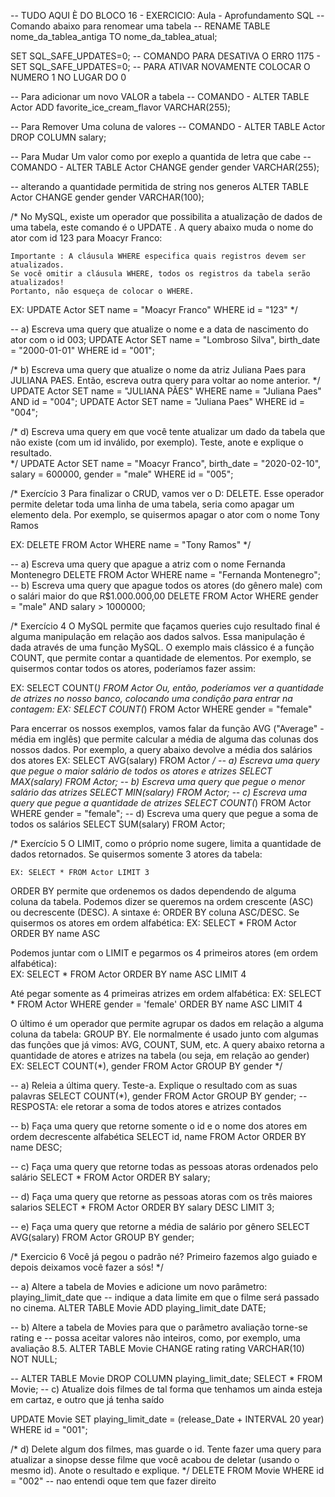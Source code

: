 -- TUDO AQUI È DO BLOCO 16 - EXERCICIO: Aula - Aprofundamento SQL
-- Comando abaixo para renomear uma tabela
-- RENAME TABLE nome_da_tablea_antiga TO nome_da_tablea_atual; 

SET SQL_SAFE_UPDATES=0;
-- COMANDO PARA DESATIVA O ERRO 1175 - SET SQL_SAFE_UPDATES=0;
-- PARA ATIVAR NOVAMENTE COLOCAR O NUMERO 1 NO LUGAR DO 0

-- Para adicionar um novo VALOR a tabela
-- COMANDO - ALTER TABLE Actor ADD favorite_ice_cream_flavor VARCHAR(255);

-- Para Remover Uma coluna de valores 
-- COMANDO - ALTER TABLE Actor DROP COLUMN salary;

-- Para Mudar Um valor como por exeplo a quantida de letra que cabe 
-- COMANDO - ALTER TABLE Actor CHANGE gender gender VARCHAR(255);

-- alterando  a quantidade permitida de string nos generos
ALTER TABLE Actor CHANGE gender gender VARCHAR(100);

/* No MySQL, existe um operador que possibilita a atualização de dados de uma tabela, 
este comando é o UPDATE . A query abaixo muda o nome do ator com id 123 para Moacyr Franco: 
	
	Importante : A cláusula WHERE especifica quais registros devem ser atualizados. 
	Se você omitir a cláusula WHERE, todos os registros da tabela serão atualizados!
	Portanto, não esqueça de colocar o WHERE.
    
EX: UPDATE Actor SET name = "Moacyr Franco" WHERE id = "123"
*/

-- a) Escreva uma query que atualize o nome e a data de nascimento do ator com o id 003;
UPDATE Actor  SET name = "Lombroso Silva", birth_date = "2000-01-01" WHERE id = "001";

/* b) Escreva uma query que atualize o nome da atriz Juliana Paes para JULIANA PAES. 
	Então, escreva outra query para voltar ao nome anterior.
*/ 
UPDATE Actor SET name = "JULIANA PÃES" WHERE name = "Juliana Paes" AND id = "004";
UPDATE Actor SET name = "Juliana Paes" WHERE id = "004";

/* d) Escreva uma query em que você tente atualizar um dado da tabela que não existe 
(com um id inválido, por exemplo). Teste, anote e explique o resultado.  
*/
UPDATE Actor SET 
	name = "Moacyr Franco", 
    birth_date = "2020-02-10",  
    salary = 600000, 
    gender = "male" 
WHERE id = "005";

/* Exercício 3
 Para finalizar o CRUD, vamos ver o D: DELETE. Esse operador permite deletar toda 
 uma linha de uma tabela, seria como apagar um elemento dela.
 Por exemplo, se quisermos apagar o ator com o nome Tony Ramos
 
 EX: DELETE FROM Actor WHERE name = "Tony Ramos"
 */
 
-- a) Escreva uma query que apague a atriz com o nome Fernanda Montenegro
DELETE FROM Actor  WHERE name = "Fernanda Montenegro"; 
-- b) Escreva uma query que apague todos os atores (do gênero male) com o salári  maior do que R$1.000.000,00
DELETE FROM Actor WHERE gender = "male" AND salary > 1000000;

/* Exercício 4
 O MySQL permite que façamos queries cujo resultado final é alguma manipulação 
 em relação aos dados salvos. Essa manipulação é dada através de uma função
 MySQL. O exemplo mais clássico é a função COUNT, que permite contar a
 quantidade de elementos. Por exemplo, se quisermos contar todos os atores, poderíamos fazer assim:
 
 EX: SELECT COUNT(*) FROM Actor
 Ou, então, poderíamos ver a quantidade de atrizes no nosso banco, colocando uma condição para entrar na contagem:
 EX: SELECT COUNT(*) FROM Actor WHERE gender = "female"
 
 Para encerrar os nossos exemplos, vamos falar da função AVG ("Average" - média em inglês) que permite calcular a
 média de alguma das colunas dos nossos dados. Por exemplo, a query abaixo devolve a média dos salários dos atores
 EX: SELECT AVG(salary) FROM Actor
*/
 -- a) Escreva uma query que pegue o maior salário de todos os atores e atrizes
 SELECT MAX(salary) FROM Actor;
 -- b) Escreva uma query que pegue o menor salário das atrizes
 SELECT MIN(salary) FROM Actor;
 -- c) Escreva uma query que pegue a quantidade de atrizes
 SELECT COUNT(*) FROM Actor WHERE gender = "female";
 -- d) Escreva uma query que pegue a soma de todos os salários
 SELECT SUM(salary) FROM Actor;

/* Exercício 5
 O LIMIT, como o próprio nome sugere, limita a quantidade de dados retornados.
	Se quisermos somente 3 atores da tabela:
    
    EX: SELECT * FROM Actor LIMIT 3

ORDER BY permite que ordenemos os dados dependendo de alguma coluna da tabela. 
Podemos dizer se queremos na ordem crescente (ASC) ou decrescente (DESC). 
A sintaxe é: ORDER BY coluna ASC/DESC. Se quisermos os atores em ordem alfabética:
	EX: SELECT * FROM Actor ORDER BY name ASC
    
Podemos juntar com o LIMIT e pegarmos os 4 primeiros atores (em ordem alfabética):    
	EX: SELECT * FROM Actor ORDER BY name ASC LIMIT 4
 
Até pegar somente as 4 primeiras atrizes em ordem alfabética: 
    EX: SELECT * FROM Actor WHERE gender = 'female' ORDER BY name ASC LIMIT 4

O último é um operador que permite agrupar os dados em relação a alguma coluna 
da tabela: GROUP BY. Ele normalmente é usado junto com algumas das funções que 
já vimos: AVG, COUNT, SUM, etc. A query abaixo retorna a quantidade de atores e 
atrizes na tabela (ou seja, em relação ao gender)   
	EX: SELECT COUNT(*), gender FROM Actor GROUP BY gender
*/

-- a) Releia a última query. Teste-a. Explique o resultado com as suas palavras
SELECT COUNT(*), gender FROM Actor GROUP BY gender; 
-- RESPOSTA: ele retorar a soma de todos atores e atrizes contados 

-- b) Faça uma query que retorne somente o id e o nome dos atores em ordem decrescente alfabética
SELECT id, name FROM Actor ORDER BY name DESC;

-- c) Faça uma query que retorne todas as pessoas atoras ordenados pelo salário
SELECT * FROM Actor  ORDER BY salary;

-- d) Faça uma query que retorne as pessoas atoras com os três maiores salarios
SELECT * FROM Actor ORDER BY salary DESC LIMIT 3; 

-- e) Faça uma query que retorne a média de salário por gênero
SELECT AVG(salary) FROM Actor GROUP BY gender;

/* Exercicio 6 
 Você já pegou o padrão né? Primeiro fazemos algo guiado e depois deixamos você fazer a sós!
*/

-- a) Altere a tabela de Movies e adicione um novo parâmetro: playing_limit_date que
-- indique a data limite em que o filme será passado no cinema. 
ALTER TABLE Movie ADD playing_limit_date DATE;

-- b) Altere a tabela de Movies para que o parâmetro avaliação torne-se rating e 
-- possa aceitar valores não inteiros, como, por exemplo, uma avaliação 8.5.
ALTER TABLE Movie CHANGE rating rating VARCHAR(10) NOT NULL;

-- ALTER TABLE Movie DROP COLUMN playing_limit_date;
SELECT *  FROM Movie; 
-- c) Atualize dois filmes de tal forma que tenhamos um  ainda esteja em cartaz, e outro que já tenha saído

UPDATE Movie SET playing_limit_date = (release_Date + INTERVAL 20 year)  WHERE id = "001";

/* d) Delete algum dos filmes, mas guarde o id. Tente fazer uma query para atualizar a 
 sinopse desse filme que você acabou de deletar (usando o mesmo id). Anote o 
 resultado e explique.
*/
DELETE FROM Movie WHERE id = "002" -- nao entendi oque tem que fazer direito
